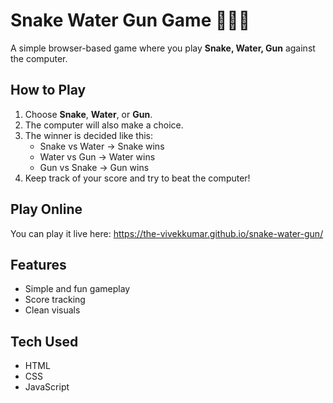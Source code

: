 # Snake Water Gun Game 🐍💧🔫

A simple browser-based game where you play **Snake, Water, Gun** against the computer.  

## How to Play
1. Choose **Snake**, **Water**, or **Gun**.  
2. The computer will also make a choice.  
3. The winner is decided like this:
   - Snake vs Water → Snake wins  
   - Water vs Gun → Water wins  
   - Gun vs Snake → Gun wins  
4. Keep track of your score and try to beat the computer!  

## Play Online
You can play it live here: https://the-vivekkumar.github.io/snake-water-gun/

## Features
- Simple and fun gameplay  
- Score tracking  
- Clean visuals  

## Tech Used
- HTML  
- CSS  
- JavaScript  
